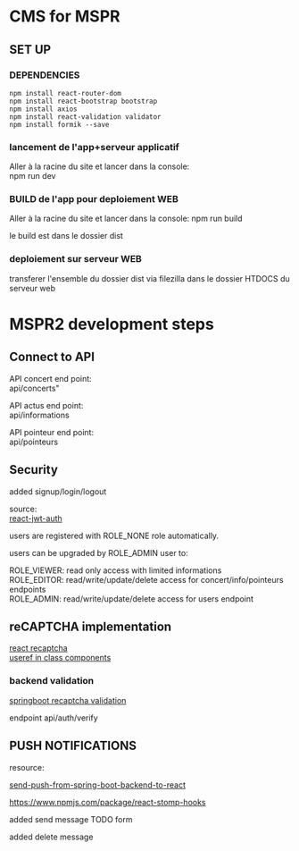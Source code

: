 # CMS for MSPR

## SET UP 

### DEPENDENCIES

    npm install react-router-dom
    npm install react-bootstrap bootstrap
    npm install axios
    npm install react-validation validator
    npm install formik --save

### lancement de l'app+serveur applicatif

  Aller à la racine du site et lancer dans la console:  
  npm run dev 

### BUILD de l'app pour deploiement WEB

  Aller à la racine du site et lancer dans la console:
  npm run build

  le build est dans le dossier dist

### deploiement sur serveur WEB

  transferer l'ensemble du dossier dist via  filezilla dans le dossier HTDOCS du serveur web

# MSPR2 development steps

  ## Connect to API
  
  API concert end point:  
  api/concerts"

  API actus end point:  
  api/informations

  API pointeur end point:  
  api/pointeurs



## Security

added signup/login/logout

source:  
[react-jwt-auth](https://www.bezkoder.com/react-jwt-auth/)

users are registered with ROLE_NONE role automatically.

users can be upgraded by ROLE_ADMIN user to:

ROLE_VIEWER: read only access with limited informations  
ROLE_EDITOR: read/write/update/delete access for concert/info/pointeurs endpoints    
ROLE_ADMIN: read/write/update/delete access for users endpoint  

## reCAPTCHA implementation

[react recaptcha](https://shejanmahamud.medium.com/implement-google-recaptcha-in-react-app-a9b8e3dc26ed)  
[useref in class components](https://stackoverflow.com/questions/62499061/how-to-use-react-useref-in-class-component) 



### backend validation

[springboot recaptcha validation](https://www.pixeltrice.com/recaptcha-validation-in-registration-form-using-spring-boot-application/)

endpoint api/auth/verify

## PUSH NOTIFICATIONS

    
resource:

[send-push-from-spring-boot-backend-to-react](https://hpcodes.medium.com/send-messages-from-spring-boot-backend-to-reactjs-app-using-websocket-4120f6979c9b)

https://www.npmjs.com/package/react-stomp-hooks

added send message TODO form

added delete message